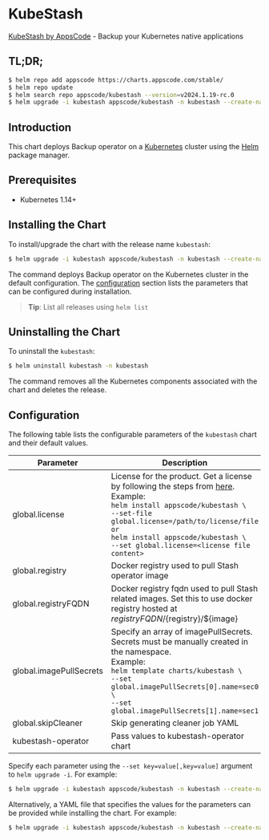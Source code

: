 # KubeStash

[KubeStash by AppsCode](https://github.com/stashed/kubestash) - Backup your Kubernetes native applications

## TL;DR;

```bash
$ helm repo add appscode https://charts.appscode.com/stable/
$ helm repo update
$ helm search repo appscode/kubestash --version=v2024.1.19-rc.0
$ helm upgrade -i kubestash appscode/kubestash -n kubestash --create-namespace --version=v2024.1.19-rc.0
```

## Introduction

This chart deploys Backup operator on a [Kubernetes](http://kubernetes.io) cluster using the [Helm](https://helm.sh) package manager.

## Prerequisites

- Kubernetes 1.14+

## Installing the Chart

To install/upgrade the chart with the release name `kubestash`:

```bash
$ helm upgrade -i kubestash appscode/kubestash -n kubestash --create-namespace --version=v2024.1.19-rc.0
```

The command deploys Backup operator on the Kubernetes cluster in the default configuration. The [configuration](#configuration) section lists the parameters that can be configured during installation.

> **Tip**: List all releases using `helm list`

## Uninstalling the Chart

To uninstall the `kubestash`:

```bash
$ helm uninstall kubestash -n kubestash
```

The command removes all the Kubernetes components associated with the chart and deletes the release.

## Configuration

The following table lists the configurable parameters of the `kubestash` chart and their default values.

|        Parameter        |                                                                                                                                                                                  Description                                                                                                                                                                                   |      Default       |
|-------------------------|--------------------------------------------------------------------------------------------------------------------------------------------------------------------------------------------------------------------------------------------------------------------------------------------------------------------------------------------------------------------------------|--------------------|
| global.license          | License for the product. Get a license by following the steps from [here](https://kubestash.com/docs/latest/setup/install/enterprise#get-a-trial-license). <br> Example: <br> `helm install appscode/kubestash \` <br> `--set-file global.license=/path/to/license/file` <br> `or` <br> `helm install appscode/kubestash \` <br> `--set global.license=<license file content>` | <code>""</code>    |
| global.registry         | Docker registry used to pull Stash operator image                                                                                                                                                                                                                                                                                                                              | <code>""</code>    |
| global.registryFQDN     | Docker registry fqdn used to pull Stash related images. Set this to use docker registry hosted at ${registryFQDN}/${registry}/${image}                                                                                                                                                                                                                                         | <code>""</code>    |
| global.imagePullSecrets | Specify an array of imagePullSecrets. Secrets must be manually created in the namespace. <br> Example: <br> `helm template charts/kubestash \` <br> `--set global.imagePullSecrets[0].name=sec0 \` <br> `--set global.imagePullSecrets[1].name=sec1`                                                                                                                           | <code>[]</code>    |
| global.skipCleaner      | Skip generating cleaner job YAML                                                                                                                                                                                                                                                                                                                                               | <code>false</code> |
| kubestash-operator      | Pass values to kubestash-operator chart                                                                                                                                                                                                                                                                                                                                        | <code>{}</code>    |


Specify each parameter using the `--set key=value[,key=value]` argument to `helm upgrade -i`. For example:

```bash
$ helm upgrade -i kubestash appscode/kubestash -n kubestash --create-namespace --version=v2024.1.19-rc.0 --set global.registry=stashed
```

Alternatively, a YAML file that specifies the values for the parameters can be provided while
installing the chart. For example:

```bash
$ helm upgrade -i kubestash appscode/kubestash -n kubestash --create-namespace --version=v2024.1.19-rc.0 --values values.yaml
```
